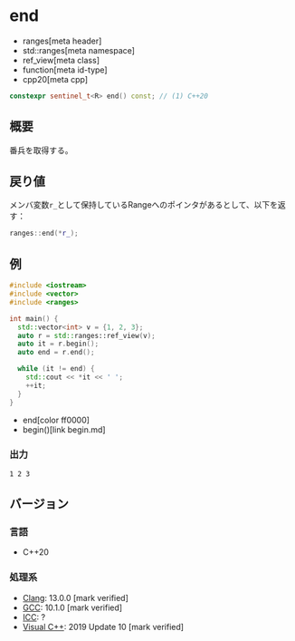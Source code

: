 # end
* ranges[meta header]
* std::ranges[meta namespace]
* ref_view[meta class]
* function[meta id-type]
* cpp20[meta cpp]

```cpp
constexpr sentinel_t<R> end() const; // (1) C++20
```

## 概要

番兵を取得する。


## 戻り値
メンバ変数`r_`として保持しているRangeへのポインタがあるとして、以下を返す：

```cpp
ranges::end(*r_);
```



## 例
```cpp example
#include <iostream>
#include <vector>
#include <ranges>

int main() {
  std::vector<int> v = {1, 2, 3};
  auto r = std::ranges::ref_view(v);
  auto it = r.begin();
  auto end = r.end();

  while (it != end) {
    std::cout << *it << ' ';
    ++it;
  }
}
```
* end[color ff0000]
* begin()[link begin.md]

### 出力
```
1 2 3 
```

## バージョン
### 言語
- C++20

### 処理系
- [Clang](/implementation.md#clang): 13.0.0 [mark verified]
- [GCC](/implementation.md#gcc): 10.1.0 [mark verified]
- [ICC](/implementation.md#icc): ?
- [Visual C++](/implementation.md#visual_cpp): 2019 Update 10 [mark verified]
